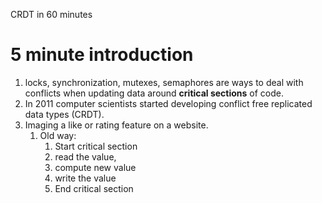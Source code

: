 CRDT in 60 minutes

# 5 minute introduction
1. locks, synchronization, mutexes, semaphores are ways to deal with conflicts when updating data around **critical sections** of code.
1. In 2011 computer scientists started developing conflict free replicated data types (CRDT).
1. Imaging a like or rating feature on a website.
    1. Old way: 
        1. Start critical section
        1. read the value, 
        1. compute new value 
        1. write the value
        1. End critical section

